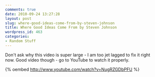 ```yaml
---
comments: true
date: 2010-09-24 13:27:28
layout: post
slug: where-good-ideas-come-from-by-steven-johnson
title: Where Good Ideas Come From by Steven Johnson
wordpress_id: 463
categories:
- Random Stuff
---
```


Don't ask why this video is super large - I am too jet lagged to fix it right now. Good video though - go to YouTube to watch it properly.

{% oembed http://www.youtube.com/watch?v=NugRZGDbPFU %}

